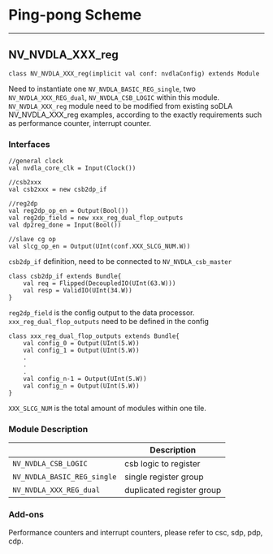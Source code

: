 # Ping-pong Scheme

----

## NV_NVDLA_XXX_reg

```
class NV_NVDLA_XXX_reg(implicit val conf: nvdlaConfig) extends Module

```
Need to instantiate one `NV_NVDLA_BASIC_REG_single`, two `NV_NVDLA_XXX_REG_dual`,  `NV_NVDLA_CSB_LOGIC` within this module. `NV_NVDLA_XXX_reg` module need to be modified from existing soDLA NV_NVDLA_XXX_reg examples, according to the exactly requirements such as performance counter, interrupt counter.

### Interfaces

```
//general clock
val nvdla_core_clk = Input(Clock())      

//csb2xxx
val csb2xxx = new csb2dp_if

//reg2dp
val reg2dp_op_en = Output(Bool())
val reg2dp_field = new xxx_reg_dual_flop_outputs
val dp2reg_done = Input(Bool())

//slave cg op
val slcg_op_en = Output(UInt(conf.XXX_SLCG_NUM.W))
```

`csb2dp_if` definition, need to be connected to `NV_NVDLA_csb_master`

```
class csb2dp_if extends Bundle{
    val req = Flipped(DecoupledIO(UInt(63.W)))
    val resp = ValidIO(UInt(34.W))
}

```

`reg2dp_field` is the config output to the data processor.
`xxx_reg_dual_flop_outputs` need to be defined in the config

```
class xxx_reg_dual_flop_outputs extends Bundle{
    val config_0 = Output(UInt(5.W))
    val config_1 = Output(UInt(5.W))
    .
    .
    .
    val config_n-1 = Output(UInt(5.W))
    val config_n = Output(UInt(5.W))
}
```
`XXX_SLCG_NUM` is the total amount of modules within one tile.

### Module Description

|       |  Description  |
| ----- | ------- | 
| `NV_NVDLA_CSB_LOGIC`   |  csb logic to register   | 
| `NV_NVDLA_BASIC_REG_single` |   single register group  | 
| `NV_NVDLA_XXX_REG_dual` |   duplicated register group  | 

### Add-ons

Performance counters and interrupt counters, please refer to csc, sdp, pdp, cdp.




























